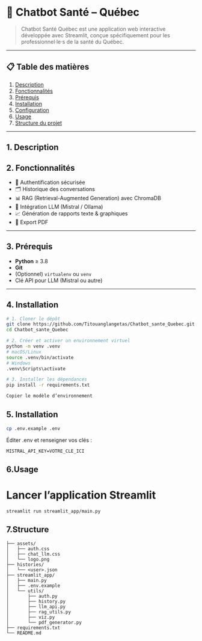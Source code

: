 # 🤖 Chatbot Santé – Québec

>Chatbot Santé Québec est une application web interactive développée avec Streamlit, conçue spécifiquement pour les professionnel·le·s de la santé du Québec. 

---

## 📋 Table des matières

1. [Description](#description)  
2. [Fonctionnalités](#fonctionnalités)  
3. [Prérequis](#prérequis)  
4. [Installation](#installation)  
5. [Configuration](#configuration)  
6. [Usage](#usage)  
7. [Structure du projet](#structure-du-projet)  


---

## 1. Description


## 2. Fonctionnalités

- 🔐 Authentification sécurisée  
- 🗂️ Historique des conversations  
- 📊 RAG (Retrieval-Augmented Generation) avec ChromaDB  
- 🤖 Intégration LLM (Mistral / Ollama)  
- 📈 Génération de rapports texte & graphiques  
- 📄 Export PDF  

---

## 3. Prérequis

- **Python** ≥ 3.8  
- **Git**  
- (Optionnel) `virtualenv` ou `venv`  
- Clé API pour LLM (Mistral ou autre)  

---

## 4. Installation

```bash
# 1. Cloner le dépôt
git clone https://github.com/Titouanglangetas/Chatbot_sante_Quebec.git
cd Chatbot_sante_Quebec

# 2. Créer et activer un environnement virtuel
python -m venv .venv
# macOS/Linux
source .venv/bin/activate
# Windows
.venv\Scripts\activate

# 3. Installer les dépendances
pip install -r requirements.txt

Copier le modèle d’environnement
```

## 5. Installation
```bash
cp .env.example .env
```
Éditer .env et renseigner vos clés :
```
MISTRAL_API_KEY=VOTRE_CLE_ICI
```
## 6.Usage
# Lancer l’application Streamlit
```
streamlit run streamlit_app/main.py
```
## 7.Structure
```
├── assets/
│   ├── auth.css
│   ├── chat_llm.css
│   └── logo.png
├── histories/
│   └── <user>.json
├── streamlit_app/
│   ├── main.py
│   ├── .env.example
│   └── utils/
│       ├── auth.py
│       ├── history.py
│       ├── llm_api.py
│       ├── rag_utils.py
│       ├── viz.py
│       └── pdf_generator.py
├── requirements.txt
└── README.md
```
